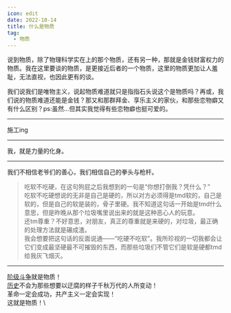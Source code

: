 ```yaml
---
icon: edit
date: 2022-10-14
title: 什么是物质
tag:
  - 物质
---
```


说到物质，除了物理科学实在上的那个物质，还有另一种，那就是金钱财富权力的物质。我在这里要谈的物质，是更接近后者的一个物质，这里的物质更加让人羞耻，无法直视，也因此更有的谈。

我们说我们是唯物主义，说起物质难道就只是指指石头说这个是物质吗？再或，我们说的物质难道还能是金钱？那又和那群拜金、享乐主义的家伙，和那些恋物癖又有什么区别？ps:虽然...但其实我觉得有些恋物癖也挺可爱的。

---
施工ing

---

我，就是力量的化身。

---

我们不相信老爷们的善心，我们相信自己的拳头与枪杆。
>吃软不吃硬，在这句狗屁之后我想到的一句是“你想打倒我？凭什么？” \
吃软不吃硬想说的无非是自己是硬的，所以对方必须得是tmd软的，自己是软的，但是自己的软是装的，骨子里硬。我不知道这句话一开始是tmd什么意思，但是昨晚从那个垃圾嘴里说出来的就是这种恶心人的玩意。\
还tm尊重？不好意思，对朋友，真正的尊重就是来硬的，对垃圾，最正确的处理方法就是碾成渣。\
我会想要把这句话的反面说通——“吃硬不吃软”。我所珍视的一切我都会让它们变成最坚硬最不可摧毁的东西，而那些垃圾们不管它们是软是硬都tmd给我灰飞烟灭。

---

[阶级斗争](formalism.md/#为什么我是一个形式主义者)就是物质！\
[历史](./Anfang/anfang.md/#历史)不会为那些想要以迂腐的样子千秋万代的人所变动！\
革命一定会成功，共产主义一定会实现！\
这就是物质！\
